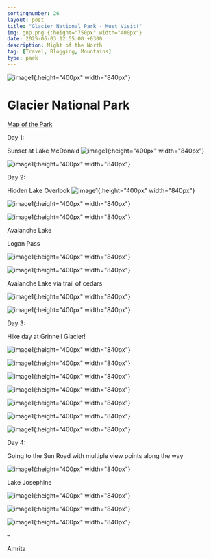 ```yaml
---
sortingnumber: 26
layout: post
title: "Glacier National Park - Must Visit!"
img: gnp.png {:height="750px" width="400px"}
date: 2025-06-03 12:55:00 +0300
description: Might of the North
tag: [Travel, Blogging, Mountains]
type: park
---
```




![image1]({{site.baseurl}}/assets/img/GlacierNP/1.jpg){:height="400px" width="840px"}




# Glacier National Park

[Map of the Park](https://www.nps.gov/glac/planyourvisit/maps.htm)


Day 1:

Sunset at Lake McDonald 
![image1]({{site.baseurl}}/assets/img/GlacierNP/lake1.jpg){:height="400px" width="840px"}

![image1]({{site.baseurl}}/assets/img/GlacierNP/lake2.jpg){:height="400px" width="840px"}


Day 2: 

Hidden Lake Overlook
![image1]({{site.baseurl}}/assets/img/GlacierNP/A.jpeg){:height="400px" width="840px"}

![image1]({{site.baseurl}}/assets/img/GlacierNP/hidden1.jpeg){:height="400px" width="840px"}


![image1]({{site.baseurl}}/assets/img/GlacierNP/hidden.jpeg){:height="400px" width="840px"}


Avalanche Lake



Logan Pass

![image1]({{site.baseurl}}/assets/img/GlacierNP/drive.jpg){:height="400px" width="840px"}


![image1]({{site.baseurl}}/assets/img/GlacierNP/drive1.jpeg){:height="400px" width="840px"}


Avalanche Lake via trail of cedars

![image1]({{site.baseurl}}/assets/img/GlacierNP/Avlake.jpg){:height="400px" width="840px"}


![image1]({{site.baseurl}}/assets/img/GlacierNP/9.jpg){:height="400px" width="840px"}

Day 3:

Hike day at Grinnell Glacier!

![image1]({{site.baseurl}}/assets/img/GlacierNP/10.jpg){:height="400px" width="840px"}

![image1]({{site.baseurl}}/assets/img/GlacierNP/11.jpg){:height="400px" width="840px"}

![image1]({{site.baseurl}}/assets/img/GlacierNP/12.jpg){:height="400px" width="840px"}

![image1]({{site.baseurl}}/assets/img/GlacierNP/13.jpg){:height="400px" width="840px"}

![image1]({{site.baseurl}}/assets/img/GlacierNP/14.jpg){:height="400px" width="840px"}

![image1]({{site.baseurl}}/assets/img/GlacierNP/grin5.jpg){:height="400px" width="840px"}

![image1]({{site.baseurl}}/assets/img/GlacierNP/G1.jpg){:height="400px" width="840px"}


Day 4:

Going to the Sun Road with multiple view points along the way


![image1]({{site.baseurl}}/assets/img/GlacierNP/falls.jpeg){:height="400px" width="840px"}

Lake Josephine

![image1]({{site.baseurl}}/assets/img/GlacierNP/lakeJ.jpeg){:height="400px" width="840px"}


![image1]({{site.baseurl}}/assets/img/GlacierNP/mcD.jpeg){:height="400px" width="840px"}


![image1]({{site.baseurl}}/assets/img/GlacierNP/huck.jpeg){:height="400px" width="840px"}


–

Amrita
